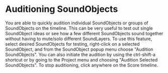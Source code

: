 Auditioning SoundObjects 
========================

You are able to quickly audition individual SoundObjects or groups of
SoundObjects on the timeline. This can be very useful to test out single
SoundObject ideas or see how a few different SoundObjects sound together
without having to mute/solo different SoundLayers. To use this feature,
select desired SoundObjects for testing, right-click on a selected
SoundObject, and from the SoundObject popup menu choose "Audition
SoundObjects". You can also initiate the audition by using the
ctrl-shift-a shortcut or by going to the Project menu and choosing
"Audition Selected SoundObjects". To stop auditioning, click anywhere
on the Score timeline.
